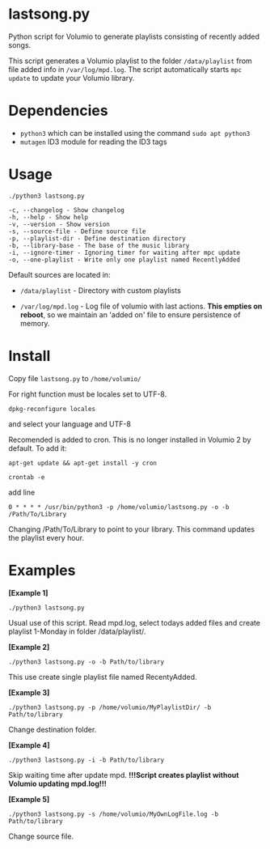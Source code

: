 # lastsong.py
Python script for Volumio to generate playlists consisting of recently added songs. 

This script generates a Volumio playlist to the folder `/data/playlist` from file added info in `/var/log/mpd.log`. The script automatically starts `mpc update` to update your Volumio library. 

# Dependencies

* `python3` which can be installed using the command `sudo apt python3`
* `mutagen` ID3 module for reading the ID3 tags

# Usage

`./python3 lastsong.py`
```
-c, --changelog - Show changelog 
-h, --help - Show help 
-v, --version - Show version 
-s, --source-file - Define source file 
-p, --playlist-dir - Define destination directory 
-b, --library-base - The base of the music library
-i, --ignore-timer - Ignoring timer for waiting after mpc update 
-o, --one-playlist - Write only one playlist named RecentlyAdded 
```
Default sources are located in: 

* `/data/playlist` - Directory with custom playlists

* `/var/log/mpd.log` - Log file of volumio with last actions. **This empties on reboot**, so we maintain an 'added on' file to ensure persistence of memory. 

# Install

Copy file `lastsong.py` to `/home/volumio/`

For right function must be locales set to UTF-8. 

`dpkg-reconfigure locales`

and select your language and UTF-8

Recomended is added to cron. This is no longer installed in Volumio 2 by default. To add it:

`apt-get update && apt-get install -y cron`

`crontab -e`

add line

`0 * * * * /usr/bin/python3 -p /home/volumio/lastsong.py -o -b /Path/To/Library`

Changing /Path/To/Library to point to your library. This command updates the playlist every hour.

# Examples

**[Example 1]**

`./python3 lastsong.py`

Usual use of this script. Read mpd.log, select todays added files and create playlist 1-Monday in folder /data/playlist/. 

**[Example 2]**

`./python3 lastsong.py -o -b Path/to/library`

This use create single playlist file named RecentyAdded. 

**[Example 3]**

`./python3 lastsong.py -p /home/volumio/MyPlaylistDir/ -b Path/to/library`

Change destination folder. 

**[Example 4]**

`./python3 lastsong.py -i -b Path/to/library`

Skip waiting time after update mpd. **!!!Script creates playlist without Volumio updating mpd.log!!!**

**[Example 5]**

`./python3 lastsong.py -s /home/volumio/MyOwnLogFile.log -b Path/to/library`

Change source file. 
